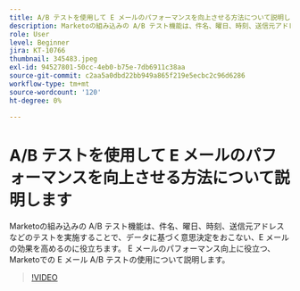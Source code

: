 ```yaml
---
title: A/B テストを使用して E メールのパフォーマンスを向上させる方法について説明します
description: Marketoの組み込みの A/B テスト機能は、件名、曜日、時刻、送信元アドレスなどのテストを実施することで、データに基づく意思決定をおこない、E メールの効果を高めるのに役立ちます。 E メールのパフォーマンス向上に役立つ、Marketoでの E メール A/B テストの使用について説明します。
role: User
level: Beginner
jira: KT-10766
thumbnail: 345483.jpeg
exl-id: 94527801-50cc-4eb0-b75e-7db6911c38aa
source-git-commit: c2aa5a0dbd22bb949a865f219e5ecbc2c96d6286
workflow-type: tm+mt
source-wordcount: '120'
ht-degree: 0%

---
```


# A/B テストを使用して E メールのパフォーマンスを向上させる方法について説明します

Marketoの組み込みの A/B テスト機能は、件名、曜日、時刻、送信元アドレスなどのテストを実施することで、データに基づく意思決定をおこない、E メールの効果を高めるのに役立ちます。 E メールのパフォーマンス向上に役立つ、Marketoでの E メール A/B テストの使用について説明します。

>[!VIDEO](https://video.tv.adobe.com/v/345483/?quality=12&learn=on)
